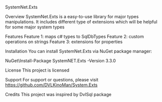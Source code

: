 SystemNet.Exts


Overview
SystemNet.Exts is a easy-to-use library for major types manipulations. It includes different type of extensions which will be helpful for some major system types

Features
Feature 1: maps c# types to SqlDbTypes
Feature 2: custom operations on strings
Feature 3: extensions for properties	

Installation
You can install SystemNet.Exts via NuGet package manager:

NuGet\Install-Package SystemNET.Exts -Version 3.3.0

License
This project is licensed

Support
For support or questions, please visit https://github.com/DVLKinoMan/System.Exts

Credits
This project was inspired by DvlSql package